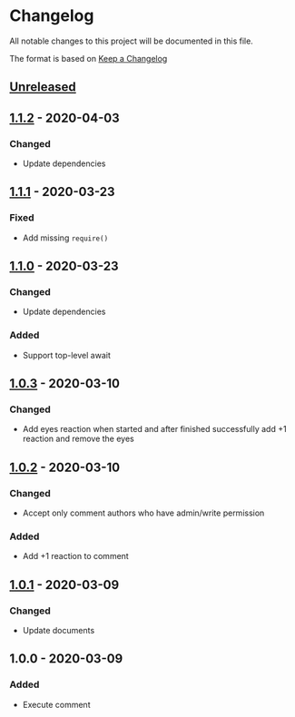 # Changelog
All notable changes to this project will be documented in this file.

The format is based on [Keep a Changelog](http://keepachangelog.com/en/1.0.0/)

## [Unreleased]

## [1.1.2] - 2020-04-03
### Changed
* Update dependencies

## [1.1.1] - 2020-03-23
### Fixed
* Add missing `require()`

## [1.1.0] - 2020-03-23
### Changed
* Update dependencies

### Added
* Support top-level await

## [1.0.3] - 2020-03-10
### Changed
* Add eyes reaction when started and after finished successfully add +1 reaction and remove the eyes 

## [1.0.2] - 2020-03-10
### Changed
* Accept only comment authors who have admin/write permission

### Added
* Add +1 reaction to comment

## [1.0.1] - 2020-03-09
### Changed
* Update documents

## 1.0.0 - 2020-03-09
### Added
* Execute comment

[Unreleased]: https://github.com/nwtgck/actions-comment-run/compare/v1.1.2...HEAD
[1.1.2]: https://github.com/nwtgck/actions-comment-run/compare/v1.1.1...v1.1.2
[1.1.1]: https://github.com/nwtgck/actions-comment-run/compare/v1.1.0...v1.1.1
[1.1.0]: https://github.com/nwtgck/actions-comment-run/compare/v1.0.3...v1.1.0
[1.0.3]: https://github.com/nwtgck/actions-comment-run/compare/v1.0.2...v1.0.3
[1.0.2]: https://github.com/nwtgck/actions-comment-run/compare/v1.0.1...v1.0.2
[1.0.1]: https://github.com/nwtgck/actions-comment-run/compare/v1.0.0...v1.0.1
